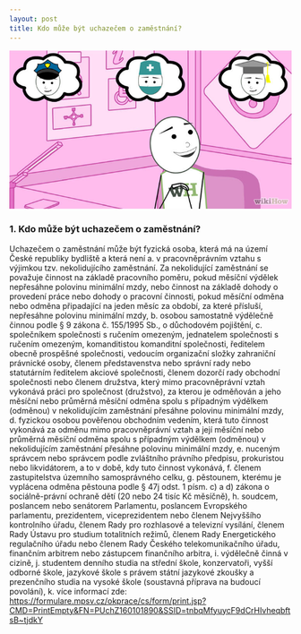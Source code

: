 ```yaml
---
layout: post
title: Kdo může být uchazečem o zaměstnání?
---
```


<img src="/images/728px-Apply-for-a-Job-Step-1-Version-3.jpg" alt="728px-Apply-for-a-Job-Step-1-Version-3.jpg">



### 1.	Kdo může být uchazečem o zaměstnání?
Uchazečem o zaměstnání může být fyzická osoba, která má na území České republiky bydliště a která není
a. v pracovněprávním vztahu s výjimkou tzv. nekolidujícího zaměstnání. Za nekolidující zaměstnání se považuje činnost na základě pracovního poměru, pokud měsíční výdělek nepřesáhne polovinu minimální mzdy, nebo činnost na základě dohody o provedení práce nebo dohody o pracovní činnosti, pokud měsíční odměna nebo odměna připadající na jeden měsíc za období, za které přísluší, nepřesáhne polovinu minimální mzdy,
b. osobou samostatně výdělečně činnou podle § 9 zákona č. 155/1995 Sb., o důchodovém pojištění,
c. společníkem společnosti s ručením omezeným, jednatelem společnosti s ručením omezeným, komanditistou komanditní společnosti, ředitelem obecně prospěšné společnosti, vedoucím organizační složky zahraniční právnické osoby, členem představenstva nebo správní rady nebo statutárním ředitelem akciové společnosti, členem dozorčí rady obchodní společnosti nebo členem družstva, který mimo pracovněprávní vztah vykonává práci pro společnost (družstvo), za kterou je odměňován a jeho měsíční nebo průměrná měsíční odměna spolu s případným výdělkem (odměnou) v nekolidujícím zaměstnání přesáhne polovinu minimální mzdy,
d. fyzickou osobou pověřenou obchodním vedením, která tuto činnost vykonává za odměnu mimo pracovněprávní vztah a její měsíční nebo průměrná měsíční odměna spolu s případným výdělkem (odměnou) v nekolidujícím zaměstnání přesáhne polovinu minimální mzdy,
e. nuceným správcem nebo správcem podle zvláštního právního předpisu, prokuristou nebo likvidátorem, a to v době, kdy tuto činnost vykonává,
f. členem zastupitelstva územního samosprávného celku, 
g. pěstounem, kterému je vyplácena odměna pěstouna podle § 47j odst. 1 písm. c) a d) zákona o sociálně-právní ochraně dětí (20 nebo 24 tisíc Kč měsíčně),
h. soudcem, poslancem nebo senátorem Parlamentu, poslancem Evropského parlamentu, prezidentem, viceprezidentem nebo členem Nejvyššího kontrolního úřadu, členem Rady pro rozhlasové a televizní vysílání, členem Rady Ústavu pro studium totalitních režimů, členem Rady Energetického regulačního úřadu nebo členem Rady Českého telekomunikačního úřadu, finančním arbitrem nebo zástupcem finančního arbitra,
i. výdělečně činná v cizině,
j. studentem denního studia na střední škole, konzervatoři, vyšší odborné škole, jazykové škole s právem státní jazykové zkoušky a prezenčního studia na vysoké škole (soustavná příprava na budoucí povolání),
k. více informací zde: https://formulare.mpsv.cz/okprace/cs/form/print.jsp?CMD=PrintEmpty&FN=PUchZ160101890&SSID=tnbqMfyuycF9dCrHIvheqbftsB~tjdkY




